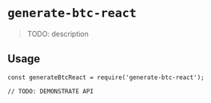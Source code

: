 # `generate-btc-react`

> TODO: description

## Usage

```
const generateBtcReact = require('generate-btc-react');

// TODO: DEMONSTRATE API
```
